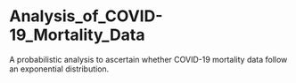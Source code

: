 # Analysis_of_COVID-19_Mortality_Data
A probabilistic analysis to ascertain whether COVID-19 mortality data follow an exponential distribution.

